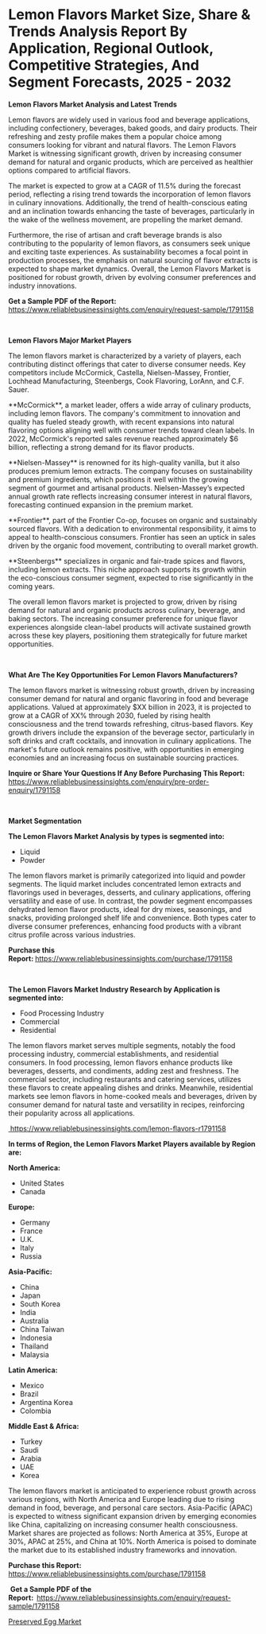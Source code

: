 <p><h1>Lemon Flavors Market Size, Share & Trends Analysis Report By Application, Regional Outlook, Competitive Strategies, And Segment Forecasts, 2025 - 2032</h1></p><p><strong>Lemon Flavors Market Analysis and Latest Trends</strong></p>
<p><p>Lemon flavors are widely used in various food and beverage applications, including confectionery, beverages, baked goods, and dairy products. Their refreshing and zesty profile makes them a popular choice among consumers looking for vibrant and natural flavors. The Lemon Flavors Market is witnessing significant growth, driven by increasing consumer demand for natural and organic products, which are perceived as healthier options compared to artificial flavors.</p><p>The market is expected to grow at a CAGR of 11.5% during the forecast period, reflecting a rising trend towards the incorporation of lemon flavors in culinary innovations. Additionally, the trend of health-conscious eating and an inclination towards enhancing the taste of beverages, particularly in the wake of the wellness movement, are propelling the market demand. </p><p>Furthermore, the rise of artisan and craft beverage brands is also contributing to the popularity of lemon flavors, as consumers seek unique and exciting taste experiences. As sustainability becomes a focal point in production processes, the emphasis on natural sourcing of flavor extracts is expected to shape market dynamics. Overall, the Lemon Flavors Market is positioned for robust growth, driven by evolving consumer preferences and industry innovations.</p></p>
<p><strong>Get a Sample PDF of the Report:&nbsp;</strong> <a href="https://www.reliablebusinessinsights.com/enquiry/request-sample/1791158?utm_campaign=2174&utm_medium=2&utm_source=Github&utm_content=ia&utm_term=14022025&utm_id=lemon-flavors">https://www.reliablebusinessinsights.com/enquiry/request-sample/1791158</a></p>
<p>&nbsp;</p>
<p><strong>Lemon Flavors Major Market Players</strong></p>
<p><p>The lemon flavors market is characterized by a variety of players, each contributing distinct offerings that cater to diverse consumer needs. Key competitors include McCormick, Castella, Nielsen-Massey, Frontier, Lochhead Manufacturing, Steenbergs, Cook Flavoring, LorAnn, and C.F. Sauer.</p><p>**McCormick**, a market leader, offers a wide array of culinary products, including lemon flavors. The company's commitment to innovation and quality has fueled steady growth, with recent expansions into natural flavoring options aligning well with consumer trends toward clean labels. In 2022, McCormick's reported sales revenue reached approximately $6 billion, reflecting a strong demand for its flavor products.</p><p>**Nielsen-Massey** is renowned for its high-quality vanilla, but it also produces premium lemon extracts. The company focuses on sustainability and premium ingredients, which positions it well within the growing segment of gourmet and artisanal products. Nielsen-Massey’s expected annual growth rate reflects increasing consumer interest in natural flavors, forecasting continued expansion in the premium market.</p><p>**Frontier**, part of the Frontier Co-op, focuses on organic and sustainably sourced flavors. With a dedication to environmental responsibility, it aims to appeal to health-conscious consumers. Frontier has seen an uptick in sales driven by the organic food movement, contributing to overall market growth.</p><p>**Steenbergs** specializes in organic and fair-trade spices and flavors, including lemon extracts. This niche approach supports its growth within the eco-conscious consumer segment, expected to rise significantly in the coming years.</p><p>The overall lemon flavors market is projected to grow, driven by rising demand for natural and organic products across culinary, beverage, and baking sectors. The increasing consumer preference for unique flavor experiences alongside clean-label products will activate sustained growth across these key players, positioning them strategically for future market opportunities.</p></p>
<p>&nbsp;</p>
<p><strong>What Are The Key Opportunities For Lemon Flavors Manufacturers?</strong></p>
<p><p>The lemon flavors market is witnessing robust growth, driven by increasing consumer demand for natural and organic flavoring in food and beverage applications. Valued at approximately $XX billion in 2023, it is projected to grow at a CAGR of XX% through 2030, fueled by rising health consciousness and the trend towards refreshing, citrus-based flavors. Key growth drivers include the expansion of the beverage sector, particularly in soft drinks and craft cocktails, and innovation in culinary applications. The market's future outlook remains positive, with opportunities in emerging economies and an increasing focus on sustainable sourcing practices.</p></p>
<p><strong>Inquire or Share Your Questions If Any Before Purchasing This Report:</strong> <a href="https://www.reliablebusinessinsights.com/enquiry/pre-order-enquiry/1791158?utm_campaign=2174&utm_medium=2&utm_source=Github&utm_content=ia&utm_term=14022025&utm_id=lemon-flavors">https://www.reliablebusinessinsights.com/enquiry/pre-order-enquiry/1791158</a></p>
<p>&nbsp;</p>
<p><strong>Market Segmentation</strong></p>
<p><strong>The Lemon Flavors Market Analysis by types is segmented into:</strong></p>
<p><ul><li>Liquid</li><li>Powder</li></ul></p>
<p><p>The lemon flavors market is primarily categorized into liquid and powder segments. The liquid market includes concentrated lemon extracts and flavorings used in beverages, desserts, and culinary applications, offering versatility and ease of use. In contrast, the powder segment encompasses dehydrated lemon flavor products, ideal for dry mixes, seasonings, and snacks, providing prolonged shelf life and convenience. Both types cater to diverse consumer preferences, enhancing food products with a vibrant citrus profile across various industries.</p></p>
<p><strong>Purchase this Report:&nbsp;</strong><a href="https://www.reliablebusinessinsights.com/purchase/1791158?utm_campaign=2174&utm_medium=2&utm_source=Github&utm_content=ia&utm_term=14022025&utm_id=lemon-flavors">https://www.reliablebusinessinsights.com/purchase/1791158</a></p>
<p>&nbsp;</p>
<p><strong>The Lemon Flavors Market Industry Research by Application is segmented into:</strong></p>
<p><ul><li>Food Processing Industry</li><li>Commercial</li><li>Residential</li></ul></p>
<p><p>The lemon flavors market serves multiple segments, notably the food processing industry, commercial establishments, and residential consumers. In food processing, lemon flavors enhance products like beverages, desserts, and condiments, adding zest and freshness. The commercial sector, including restaurants and catering services, utilizes these flavors to create appealing dishes and drinks. Meanwhile, residential markets see lemon flavors in home-cooked meals and beverages, driven by consumer demand for natural taste and versatility in recipes, reinforcing their popularity across all applications.</p></p>
<p><a href="https://www.reliablebusinessinsights.com/lemon-flavors-r1791158?utm_campaign=2174&utm_medium=2&utm_source=Github&utm_content=ia&utm_term=14022025&utm_id=lemon-flavors">&nbsp;https://www.reliablebusinessinsights.com/lemon-flavors-r1791158</a></p>
<p><strong>In terms of Region, the Lemon Flavors Market Players available by Region are:</strong></p>
<p>
    <p> <strong> North America: </strong>
        <ul>
            <li>United States</li>
            <li>Canada</li>
        </ul>
        </p> 
    <p> <strong> Europe: </strong>
        <ul>
            <li>Germany</li>
            <li>France</li>
            <li>U.K.</li>
            <li>Italy</li>
            <li>Russia</li>
        </ul>
        </p> 
    <p> <strong> Asia-Pacific: </strong>
        <ul>
            <li>China</li>
            <li>Japan</li>
            <li>South Korea</li>
            <li>India</li>
            <li>Australia</li>
            <li>China Taiwan</li>
            <li>Indonesia</li>
            <li>Thailand</li>
            <li>Malaysia</li>
        </ul>
        </p> 
    <p> <strong> Latin America: </strong>
        <ul>
            <li>Mexico</li>
            <li>Brazil</li>
            <li>Argentina Korea</li>
            <li>Colombia</li>
        </ul>
        </p> 
    <p> <strong> Middle East & Africa: </strong>
        <ul>
            <li>Turkey</li>
            <li>Saudi</li>
            <li>Arabia</li>
            <li>UAE</li>
            <li>Korea</li>
        </ul>
    </p>
    </p>
<p><p>The lemon flavors market is anticipated to experience robust growth across various regions, with North America and Europe leading due to rising demand in food, beverage, and personal care sectors. Asia-Pacific (APAC) is expected to witness significant expansion driven by emerging economies like China, capitalizing on increasing consumer health consciousness. Market shares are projected as follows: North America at 35%, Europe at 30%, APAC at 25%, and China at 10%. North America is poised to dominate the market due to its established industry frameworks and innovation.</p></p>
<p><strong>Purchase this Report: </strong><a href="https://www.reliablebusinessinsights.com/purchase/1791158?utm_campaign=2174&utm_medium=2&utm_source=Github&utm_content=ia&utm_term=14022025&utm_id=lemon-flavors">https://www.reliablebusinessinsights.com/purchase/1791158</a></p>
<p>&nbsp;<strong>Get a Sample PDF of the Report:&nbsp;&nbsp;</strong><a href="https://www.reliablebusinessinsights.com/enquiry/request-sample/1791158?utm_campaign=2174&utm_medium=2&utm_source=Github&utm_content=ia&utm_term=14022025&utm_id=lemon-flavors">https://www.reliablebusinessinsights.com/enquiry/request-sample/1791158</a></p>
<p><strong></strong></p>
<p><p><a href="https://github.com/MariaWashington76/Market-Research-Report-List-1/blob/main/preserved-egg-market.md?utm_campaign=2174&utm_medium=2&utm_source=Github&utm_content=ia&utm_term=14022025&utm_id=lemon-flavors">Preserved Egg Market</a></p></p>